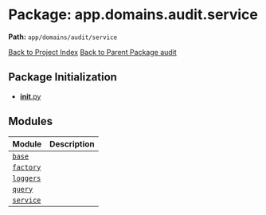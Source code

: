 # Package: app.domains.audit.service

**Path:** `app/domains/audit/service`

[Back to Project Index](../../../../../index.md)
[Back to Parent Package audit](../index.md)

## Package Initialization
- [__init__.py](init.md)

## Modules

| Module | Description |
| --- | --- |
| [`base`](base.md) |  |
| [`factory`](factory.md) |  |
| [`loggers`](loggers.md) |  |
| [`query`](query.md) |  |
| [`service`](service.md) |  |
